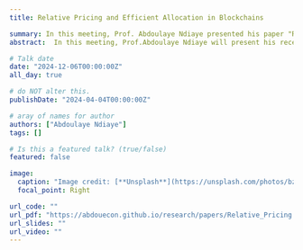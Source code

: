 ```yaml
---
title: Relative Pricing and Efficient Allocation in Blockchains

summary: In this meeting, Prof. Abdoulaye Ndiaye presented his paper "Relative Pricing and Efficient Allocation in Blockchains".
abstract:  In this meeting, Prof.Abdoulaye Ndiaye will present his recent paper with Prof.Rafael Pass and Prof. Elaine Shi, "Relative Pricing and Efficient Allocation in Blockchains".

# Talk date
date: "2024-12-06T00:00:00Z"
all_day: true

# do NOT alter this.
publishDate: "2024-04-04T00:00:00Z"

# aray of names for author
authors: ["Abdoulaye Ndiaye"]
tags: []

# Is this a featured talk? (true/false)
featured: false

image:
  caption: "Image credit: [**Unsplash**](https://unsplash.com/photos/bzdhc5b3Bxs)"
  focal_point: Right

url_code: ""
url_pdf: "https://abdouecon.github.io/research/papers/Relative_Pricing.pdf"
url_slides: ""
url_video: ""
---
```


